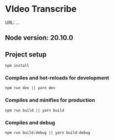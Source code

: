 # VIdeo Transcribe

URL: ...

## Node version: 20.10.0

## Project setup 
```
npm install
```

### Compiles and hot-reloads for development
```
npm run dev || yarn dev
```

### Compiles and minifies for production
```
npm run build || yarn build
```

### Compiles and debug
```
npm run build:debug || yarn build:debug
```
